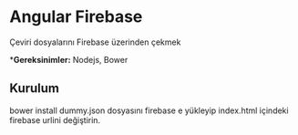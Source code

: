 Angular Firebase
====================================
Çeviri dosyalarını Firebase üzerinden çekmek

***Gereksinimler:** Nodejs, Bower


Kurulum
-------------
bower install
dummy.json dosyasını firebase e yükleyip index.html içindeki firebase urlini değiştirin.